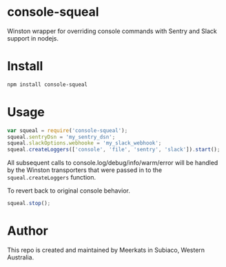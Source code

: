 # console-squeal

Winston wrapper for overriding console commands with Sentry and Slack support in nodejs.

# Install

```bash
npm install console-squeal
```

# Usage

```js
var squeal = require('console-squeal');
squeal.sentryDsn = 'my_sentry_dsn';
squeal.slackOptions.webhooke = 'my_slack_webhook';
squeal.createLoggers(['console', 'file', 'sentry', 'slack']).start();
```

All subsequent calls to console.log/debug/info/warm/error will be handled by the Winston
transporters that were passed in to the `squeal.createLoggers` function.

To revert back to original console behavior.

```js
squeal.stop();
```

# Author

This repo is created and maintained by Meerkats in Subiaco, Western Australia.
